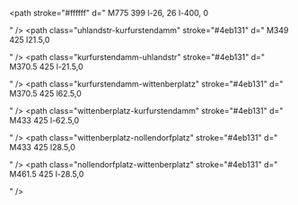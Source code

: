 <!-- U1 -->
<path stroke="#ffffff" d="
M775 399
l-26, 26
l-400, 0

"
/>
<path class="uhlandstr-kurfurstendamm" stroke="#4eb131" d="
M349 425
l21.5,0

"
/>
<path class="kurfurstendamm-uhlandstr" stroke="#4eb131" d="
M370.5 425
l-21.5,0

"
/>
<path class="kurfurstendamm-wittenberplatz" stroke="#4eb131" d="
M370.5 425
l62.5,0

"
/>
<path class="wittenberplatz-kurfurstendamm" stroke="#4eb131" d="
M433 425
l-62.5,0

"
/>
<path class="wittenberplatz-nollendorfplatz" stroke="#4eb131" d="
M433 425
l28.5,0

"
/>
<path class="nollendorfplatz-wittenberplatz" stroke="#4eb131" d="
M461.5 425
l-28.5,0

"
/>
<path class="nollendorfplatz-kurfurstenstr" stroke="#4eb131" d="
M461.5 425
l19.5,0
"
/>
<path class="kurfurstenstr-nollendorfplatz" stroke="#4eb131" d="
M481 425
l-19.5,0
"
/>
<path class="kurfurstenstr-gleisdreieck" stroke="#4eb131" d="
M481 425
l24.5,0
"
/>
<path class="gleisdreieck-kurfurstenstr" stroke="#4eb131" d="
M505.5 425
l-24.5,0
"
/>
<path class="gleisdreieck-mockernbrucke" stroke="#4eb131" d="
M505.5 425
l65.5,0
"
/>
<path class="mockernbrucke-gleisdreieck" stroke="#4eb131" d="
M571, 425
l-65.5,0
"
/>
<path class="mockernbrucke-halleches_tor" stroke="#4eb131" d="
M571, 425
l39.5,0
"
/>
<path class="halleches_tor-mockernbrucke" stroke="#4eb131" d="
M610.5, 425
l-39.5,0
"
/>
<path class="halleches_tor-prinzenstr" stroke="#4eb131" d="
M610.5, 425
l49.5,0
"
/>
<path class="prinzenstr-halleches_tor" stroke="#4eb131" d="
M660, 425
l-49.5,0
"
/>
<path class="prinzenstr-kottbusser_tor" stroke="#4eb131" d="
M660, 425
l62.5,0
"
/>
<path class="kottbusser_tor-prinzenstr" stroke="#4eb131" d="
M722.5, 425
l-62.5,0
"
/>
<path class="kottbusser_tor-gorlitzer_bhf" stroke="#4eb131" d="
M722.5, 425
l18,0
"
/>
<path class="gorlitzer_bhf-kottbusser_tor" stroke="#4eb131" d="
M740.5, 425
l-18,0
"
/>
<path class="gorlitzer_bhf-schlesisches_tor" stroke="#4eb131" d="
M740.5, 425
l8.5,0
l9.5, -9.5
"
/>
<path class="schlesisches_tor-gorlitzer_bhf" stroke="#4eb131" d="
M758.5, 415.5
l-9.5, 9.5
l-8.5,0
"
/>
<path class="schlesisches_tor-warschauer_str" stroke="#4eb131" d="
M758.5, 415.5
l16.5, -16.5
"
/>
<path class="warschauer_str-schlesisches_tor" stroke="#4eb131" d="
M775, 399
l-16.5, 16.5
"
/>
